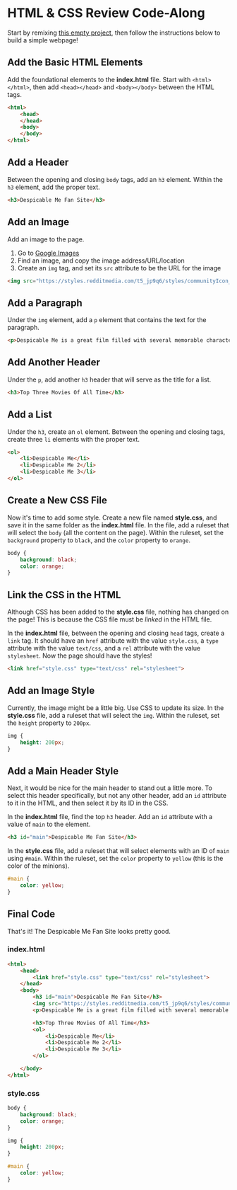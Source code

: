 # HTML & CSS Review Code-Along
Start by remixing [this empty project](https://glitch.com/edit/#!/remix/emptyweb101), then follow the instructions below to build a simple webpage!

## Add the Basic HTML Elements
Add the foundational elements to the **index.html** file. Start with `<html></html>`, then add `<head></head>` and `<body></body>` between the HTML tags.

```html
<html>
	<head>
	</head>
	<body>
	</body>
</html>
```

## Add a Header
Between the opening and closing `body` tags, add an `h3` element. Within the `h3` element, add the proper text.

```html
<h3>Despicable Me Fan Site</h3>
```

## Add an Image
Add an image to the page.

1. Go to [Google Images](https://google.com/images/)
1. Find an image, and copy the image address/URL/location
1. Create an `img` tag, and set its `src` attribute to be the URL for the image

```html
<img src="https://styles.redditmedia.com/t5_jp9q6/styles/communityIcon_fxzkwfcw07f41.jpg">
```

## Add a Paragraph
Under the `img` element, add a `p` element that contains the text for the paragraph.

```html
<p>Despicable Me is a great film filled with several memorable characters and zany plot lines.</p>
```

## Add Another Header
Under the `p`, add another `h3` header that will serve as the title for a list.

```html
<h3>Top Three Movies Of All Time</h3>
```

## Add a List
Under the `h3`, create an `ol` element. Between the opening and closing tags, create three `li` elements with the proper text.

```html
<ol>
    <li>Despicable Me</li>
    <li>Despicable Me 2</li>
    <li>Despicable Me 3</li>
</ol>
```

## Create a New CSS File
Now it's time to add some style. Create a new file named **style.css**, and save it in the same folder as the **index.html** file. In the file, add a ruleset that will select the `body` (all the content on the page). Within the ruleset, set the `background` property to `black`, and the `color` property to `orange`.

```css
body {
    background: black;
    color: orange;
}
```

## Link the CSS in the HTML
Although CSS has been added to the **style.css** file, nothing has changed on the page! This is because the CSS file must be _linked_ in the HTML file.

In the **index.html** file, between the opening and closing `head` tags, create a `link` tag. It should have an `href` attribute with the value `style.css`, a `type` attribute with the value `text/css`, and a `rel` attribute with the value `stylesheet`. Now the page should have the styles!

```html
<link href="style.css" type="text/css" rel="stylesheet">
```

## Add an Image Style
Currently, the image might be a little big. Use CSS to update its size. In the **style.css** file, add a ruleset that will select the `img`. Within the ruleset, set the `height` property to `200px`.

```css
img {
	height: 200px;
}
```

## Add a Main Header Style
Next, it would be nice for the main header to stand out a little more. To select this header specifically, but not any other header, add an `id` attribute to it in the HTML, and then select it by its ID in the CSS.

In the **index.html** file, find the top `h3` header. Add an `id` attribute with a value of `main` to the element.

```html
<h3 id="main">Despicable Me Fan Site</h3>
```

In the **style.css** file, add a ruleset that will select elements with an ID of `main` using `#main`. Within the ruleset, set the `color` property to `yellow` (this is the color of the minions).

```css
#main {
	color: yellow;
}
```

## Final Code
That's it! The Despicable Me Fan Site looks pretty good.

### index.html
```html
<html>
	<head>
		<link href="style.css" type="text/css" rel="stylesheet">
	</head>
	<body>
		<h3 id="main">Despicable Me Fan Site</h3>
		<img src="https://styles.redditmedia.com/t5_jp9q6/styles/communityIcon_fxzkwfcw07f41.jpg">
		<p>Despicable Me is a great film filled with several memorable characters and zany plot lines.</p>

		<h3>Top Three Movies Of All Time</h3>
		<ol>
			<li>Despicable Me</li>
			<li>Despicable Me 2</li>
			<li>Despicable Me 3</li>
		</ol>

	</body>
</html>
```

### style.css
```css
body {
	background: black;
	color: orange;
}

img {
	height: 200px;
}

#main {
	color: yellow;
}
```
